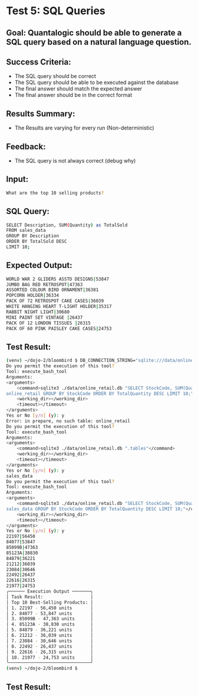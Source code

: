 # Test 5: SQL Queries

## Goal: Quantalogic should be able to generate a SQL query based on a natural language question.

## Success Criteria:
- The SQL query should be correct
- The SQL query should be able to be executed against the database
- The final answer should match the expected answer
- The final answer should be in the correct format

## Results Summary:
- The Results are varying for every run (Non-deterministic)

## Feedback:
- The SQL query is not always correct (debug why)


## Input:

```bash
What are the top 10 selling products?
```

## SQL Query:
```bash
SELECT Description, SUM(Quantity) as TotalSold 
FROM sales_data 
GROUP BY Description 
ORDER BY TotalSold DESC 
LIMIT 10;
```

## Expected Output: 
```bash
WORLD WAR 2 GLIDERS ASSTD DESIGNS|53847
JUMBO BAG RED RETROSPOT|47363
ASSORTED COLOUR BIRD ORNAMENT|36381
POPCORN HOLDER|36334
PACK OF 72 RETROSPOT CAKE CASES|36039
WHITE HANGING HEART T-LIGHT HOLDER|35317
RABBIT NIGHT LIGHT|30680
MINI PAINT SET VINTAGE |26437
PACK OF 12 LONDON TISSUES |26315
PACK OF 60 PINK PAISLEY CAKE CASES|24753
```

## Test Result:
```bash
(venv) ~/dojo-2/bloombird $ DB_CONNECTION_STRING="sqlite:///data/online_retail.db" quantalogic --model-name deepseek/deepseek-chat task "Find the top 10 best-selling products based on total quantity sold."
Do you permit the execution of this tool?
Tool: execute_bash_tool
Arguments:
<arguments>
    <command>sqlite3 ./data/online_retail.db "SELECT StockCode, SUM(Quantity) as TotalQuantity FROM 
online_retail GROUP BY StockCode ORDER BY TotalQuantity DESC LIMIT 10;"</command>
    <working_dir></working_dir>
    <timeout></timeout>
</arguments>
Yes or No [y/n] (y): y
Error: in prepare, no such table: online_retail
Do you permit the execution of this tool?
Tool: execute_bash_tool
Arguments:
<arguments>
    <command>sqlite3 ./data/online_retail.db ".tables"</command>
    <working_dir></working_dir>
    <timeout></timeout>
</arguments>
Yes or No [y/n] (y): y
sales_data
Do you permit the execution of this tool?
Tool: execute_bash_tool
Arguments:
<arguments>
    <command>sqlite3 ./data/online_retail.db "SELECT StockCode, SUM(Quantity) as TotalQuantity FROM 
sales_data GROUP BY StockCode ORDER BY TotalQuantity DESC LIMIT 10;"</command>
    <working_dir></working_dir>
    <timeout></timeout>
</arguments>
Yes or No [y/n] (y): y
22197|56450
84077|53847
85099B|47363
85123A|38830
84879|36221
21212|36039
23084|30646
22492|26437
22616|26315
21977|24753
╭────── Execution Output ───────╮
│ Task Result:                  │
│ Top 10 Best-Selling Products: │
│ 1. 22197 - 56,450 units       │
│ 2. 84077 - 53,847 units       │
│ 3. 85099B - 47,363 units      │
│ 4. 85123A - 38,830 units      │
│ 5. 84879 - 36,221 units       │
│ 6. 21212 - 36,039 units       │
│ 7. 23084 - 30,646 units       │
│ 8. 22492 - 26,437 units       │
│ 9. 22616 - 26,315 units       │
│ 10. 21977 - 24,753 units      │
╰───────────────────────────────╯
(venv) ~/dojo-2/bloombird $ 
```

## Test Result:
```bash

```